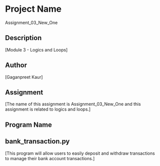 # Project Name

Assignment_03_New_One

## Description

[Module 3 - Logics and Loops]

## Author

[Gaganpreet Kaur]

## Assignment

[The name of this assignment is Assignment_03_New_One and this assignment is related to logics and loops.]

## Program Name

## bank_transaction.py

[This program will allow users to easily deposit and withdraw transactions to manage their bank account transactions.]
